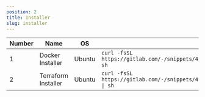 ```yaml
---
position: 2
title: Installer
slug: installer
---
```


| Number | Name                 | OS      | Link                                                                                  |
|--------|----------------------|---------|---------------------------------------------------------------------------------------|
| 1      | Docker Installer     | Ubuntu  | `curl -fsSL https://gitlab.com/-/snippets/4844452/raw/main/install_docker.sh \| sh`    |
| 2      | Terraform Installer  | Ubuntu  | `curl -fsSL https://gitlab.com/-/snippets/4859488/raw/main/install_terraform.sh \| sh` |
